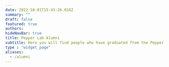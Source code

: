 ```yaml
---
date: 2022-10-01T15:43:26.016Z
summary: ""
draft: false
featured: true
authors: 
hideNavBar: true
title: Pepper Lab Alumni
subtitle: Here you will find people who have graduated from the Pepper lab.
type : "widget_page"
aliases:
  - /alumni
---
```


